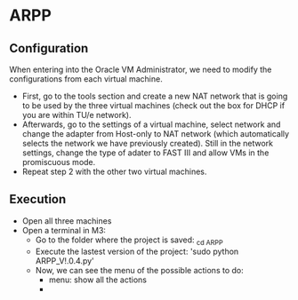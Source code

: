 # ARPP

## Configuration
When entering into the Oracle VM Administrator, we need to modify the configurations from each virtual machine.
- First, go to the tools section and create a new NAT network that is going to be used by the three virtual machines (check out the box for DHCP if you are within TU/e network).
- Afterwards, go to the settings of a virtual machine, select network and change the adapter from Host-only to NAT network (which automatically selects the network we have previously created). Still in the network settings, change the type of adater to FAST III and allow VMs in the promiscuous mode. 
- Repeat step 2 with the other two virtual machines.

## Execution
- Open all three machines
- Open a terminal in M3:
    - Go to the folder where the project is saved: <sub>cd ARPP</sub>
    - Execute the lastest version of the project: 'sudo python ARPP_V!.0.4.py'
    - Now, we can see the menu of the possible actions to do:
        - menu: show all the actions
        - 
